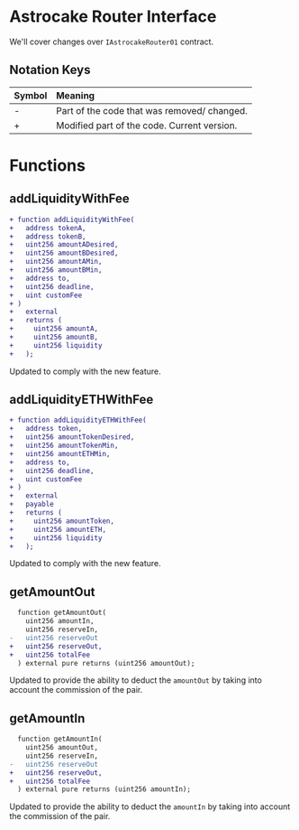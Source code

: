 # Astrocake Router Interface

We'll cover changes over `IAstrocakeRouter01` contract.

## Notation Keys

| Symbol | Meaning                                     |
| :----- | :------------------------------------------ |
| -      | Part of the code that was removed/ changed. |
| +      | Modified part of the code. Current version. |

# Functions

## addLiquidityWithFee

```diff
+ function addLiquidityWithFee(
+   address tokenA,
+   address tokenB,
+   uint256 amountADesired,
+   uint256 amountBDesired,
+   uint256 amountAMin,
+   uint256 amountBMin,
+   address to,
+   uint256 deadline,
+   uint customFee
+ )
+   external
+   returns (
+     uint256 amountA,
+     uint256 amountB,
+     uint256 liquidity
+   );
```

Updated to comply with the new feature.

## addLiquidityETHWithFee

```diff
+ function addLiquidityETHWithFee(
+   address token,
+   uint256 amountTokenDesired,
+   uint256 amountTokenMin,
+   uint256 amountETHMin,
+   address to,
+   uint256 deadline,
+   uint customFee
+ )
+   external
+   payable
+   returns (
+     uint256 amountToken,
+     uint256 amountETH,
+     uint256 liquidity
+   );
```

Updated to comply with the new feature.

## getAmountOut

```diff
  function getAmountOut(
    uint256 amountIn,
    uint256 reserveIn,
-   uint256 reserveOut
+   uint256 reserveOut,
+   uint256 totalFee
  ) external pure returns (uint256 amountOut);
```

Updated to provide the ability to deduct the `amountOut` by taking into account the commission of the pair.

## getAmountIn

```diff
  function getAmountIn(
    uint256 amountOut,
    uint256 reserveIn,
-   uint256 reserveOut
+   uint256 reserveOut,
+   uint256 totalFee
  ) external pure returns (uint256 amountIn);
```

Updated to provide the ability to deduct the `amountIn` by taking into account the commission of the pair.
